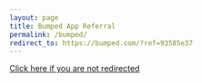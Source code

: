 ```yaml
---
layout: page
title: Bumped App Referral
permalink: /bumped/
redirect_to: https://bumped.com/?ref=93585e37
---
```


[Click here if you are not redirected](https://bumped.com/?ref=93585e37)
